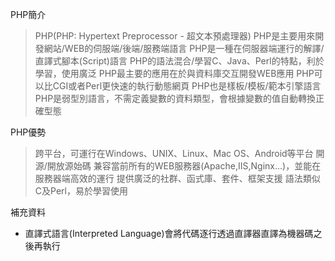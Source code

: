 PHP簡介
>PHP(PHP: Hypertext Preprocessor - 超文本預處理器)
>PHP是主要用來開發網站/WEB的伺服端/後端/服務端語言
>PHP是一種在伺服器端運行的解譯/直譯式腳本(Script)語言
>PHP的語法混合/學習C、Java、Perl的特點，利於學習，使用廣泛
>PHP最主要的應用在於與資料庫交互開發WEB應用
>PHP可以比CGI或者Perl更快速的執行動態網頁
>PHP也是樣板/模板/範本引擎語言
>PHP是弱型別語言，不需定義變數的資料類型，會根據變數的值自動轉換正確型態

PHP優勢
> 跨平台，可運行在Windows、UNIX、Linux、Mac OS、Android等平台
> 開源/開放源始碼
> 兼容當前所有的WEB服務器(Apache,IIS,Nginx...)，並能在服務器端高效的運行
> 提供廣泛的社群、函式庫、套件、框架支援
> 語法類似C及Perl，易於學習使用

補充資料
- 直譯式語言(Interpreted Language)會將代碼逐行透過直譯器直譯為機器碼之後再執行